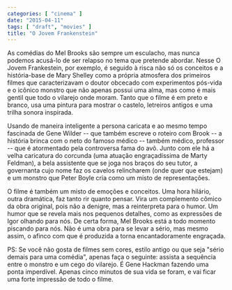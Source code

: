 ```yaml
---
categories: [ "cinema" ]
date: "2015-04-11"
tags: [ "draft", "movies" ]
title: "O Jovem Frankenstein"
---
```

As comédias do Mel Brooks são sempre um esculacho, mas nunca podemos
acusá-lo de ser relapso no tema que pretende abordar. Nesse O Jovem
Frankestein, por exemplo, é seguido à risca não só os conceitos e a
história-base de Mary Shelley como a própria atmosfera dos primeiros
filmes que caracterizavam o doutor obcecado com experimentos pós-vida
e o icônico monstro que não apenas possui uma alma, mas como é mais
gentil que todo o vilarejo onde moram. Tanto que o filme é em preto e
branco, usa uma pintura para mostrar o castelo, letreiros antigos e uma
trilha sonora inspirada.

Usando de maneira inteligente a persona caricata e ao mesmo tempo
fascinada de Gene Wilder -- que também escreve o roteiro com Brook --
a história brinca com o neto do famoso médico -- também médico,
professor -- que é atormentado pela controversa fama do avô. Junto com
ele há a velha caricatura do corcunda (uma atuação engraçadíssima de
Marty Feldman), a bela assistente que se joga nos braços do seu tutor,
a governanta cujo nome faz os cavelos relincharem (onde quer que estejam)
e um monstro que Peter Boyle cria como um misto de representações.

O filme é também um misto de emoções e conceitos. Uma hora hilário,
outra dramática, faz tanto rir quanto pensar. Vira um complemento cômico
da obra original, pois não a denigre, mas a reinterpreta para o humor. Um
humor que se revela mais nos pequenos detalhes, como as expressões de
Igor olhando para nós. De certa forma, Mel Brooks está a todo momento
piscando para nós. Não é uma obra para se levar a sério, mas mesmo
assim, o afinco com que é produzida a torna encantadoramente engraçada.

PS: Se você não gosta de filmes sem cores, estilo antigo ou que seja
"sério demais para uma comédia", apenas faça o seguinte: assista a
sequência entre o monstro e um cego do vilarejo. É Gene Hackman fazendo
uma ponta imperdível. Apenas cinco minutos de sua vida se foram, e vai
ficar uma forte impressão de todo o filme.
